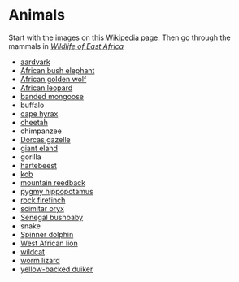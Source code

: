 # Animals
Start with the images on [this Wikipedia page](https://en.wikipedia.org/wiki/List_of_mammals_of_Nigeria). Then go through the mammals in [_Wildlife of East Africa_](https://www.amazon.com/Wildlife-Africa-Princeton-Pocket-Guides/dp/0691007373/ref=sr_1_1?ie=UTF8&qid=1525057715&sr=8-1&keywords=wildlife+of+east+africa)

- [aardvark](https://upload.wikimedia.org/wikipedia/commons/e/e9/Orycteropus_afer01.jpg)
- [African bush elephant](https://upload.wikimedia.org/wikipedia/commons/thumb/5/5c/African_Bush_Elephant_Mikumi.jpg/440px-African_Bush_Elephant_Mikumi.jpg)
- [African golden wolf](https://upload.wikimedia.org/wikipedia/commons/3/3c/Golden_wolf_sa02.jpg)
- [African leopard](https://upload.wikimedia.org/wikipedia/commons/thumb/0/0b/African_Leopard_5.JPG/440px-African_Leopard_5.JPG)
- [banded mongoose](https://upload.wikimedia.org/wikipedia/commons/thumb/d/d1/Mongoose.jpg/440px-Mongoose.jpg)
- buffalo
- [cape hyrax](https://upload.wikimedia.org/wikipedia/commons/thumb/0/0c/Dassie3.jpg/440px-Dassie3.jpg)
- [cheetah](http://thewebsiteofeverything.com/img-100/cheetah.jpg)
- chimpanzee
- [Dorcas gazelle](https://upload.wikimedia.org/wikipedia/commons/thumb/9/9f/Gazella-dorcas.jpg/440px-Gazella-dorcas.jpg)
- [giant eland](https://upload.wikimedia.org/wikipedia/commons/thumb/9/97/Tragelaphus_strepsiceros_2.jpg/440px-Tragelaphus_strepsiceros_2.jpg)
- gorilla
- [hartebeest](https://upload.wikimedia.org/wikipedia/commons/thumb/9/9a/Hardebeest.jpg/440px-Hardebeest.jpg)
- [kob](https://upload.wikimedia.org/wikipedia/commons/thumb/3/3b/Uganda-Kob.jpg/440px-Uganda-Kob.jpg)
- [mountain reedback](https://upload.wikimedia.org/wikipedia/commons/thumb/e/e8/Mountain_Reedbuck%2C_Redunca_flavorufula_at_Borakalalo_National_Park%2C_South_Africa_%2810001341816%29.jpg/440px-Mountain_Reedbuck%2C_Redunca_flavorufula_at_Borakalalo_National_Park%2C_South_Africa_%2810001341816%29.jpg)
- [pygmy hippopotamus](https://upload.wikimedia.org/wikipedia/commons/thumb/4/48/Zwergflusspferd_-_Pygmy_Hippopotamus_-_Hexaprotodon_liberiensis.jpg/440px-Zwergflusspferd_-_Pygmy_Hippopotamus_-_Hexaprotodon_liberiensis.jpg)
- [rock firefinch](https://upload.wikimedia.org/wikipedia/commons/thumb/3/3a/Rock_Firefinch_%28Lagonosticta_sanguinodorsalis%29%2C_crop.jpg/440px-Rock_Firefinch_%28Lagonosticta_sanguinodorsalis%29%2C_crop.jpg)
- [scimitar oryx](https://upload.wikimedia.org/wikipedia/commons/3/3a/Oryx_Dammah.jpg)
- [Senegal bushbaby](https://upload.wikimedia.org/wikipedia/commons/thumb/d/d9/Galago_senegalensis.jpg/440px-Galago_senegalensis.jpg)
- snake
- [Spinner dolphin](https://upload.wikimedia.org/wikipedia/commons/thumb/b/b8/SpinnerDolphinsoffKauai_1999-03-15.jpg/440px-SpinnerDolphinsoffKauai_1999-03-15.jpg)
- [West African lion](https://upload.wikimedia.org/wikipedia/commons/thumb/a/ae/West_African_male_lion.jpg/440px-West_African_male_lion.jpg)
- [wildcat](https://upload.wikimedia.org/wikipedia/commons/thumb/0/0a/Wildkatze_002.jpg/440px-Wildkatze_002.jpg)
- [worm lizard](https://blogs.scientificamerican.com/tetrapod-zoology/files/2015/03/Aprasia-parapulchella-Matt-wikipedia-600-px-tiny-Mar-2015-Tetrapod-Zoology.jpg)
- [yellow-backed duiker](https://upload.wikimedia.org/wikipedia/commons/thumb/4/47/Cephalophus_sylvicultor_sylvicultor2.jpg/440px-Cephalophus_sylvicultor_sylvicultor2.jpg)
